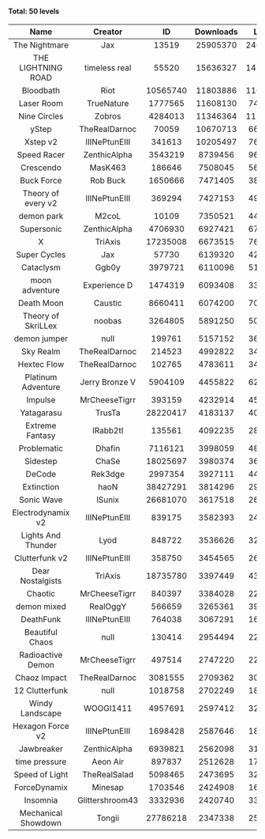 #### Total: 50 levels

| Name | Creator | ID | Downloads | Likes |
|:---:|:---:|:---:|:---:|:---:|
| The Nightmare | Jax | 13519 | 25905370 | 2406579
| THE LIGHTNING ROAD | timeless real | 55520 | 15636327 | 1431169
| Bloodbath | Riot | 10565740 | 11803886 | 1105191
| Laser Room | TrueNature | 1777565 | 11608130 | 742106
| Nine Circles | Zobros | 4284013 | 11346364 | 1178353
| yStep | TheRealDarnoc | 70059 | 10670713 | 664686
| Xstep v2 | IIINePtunEIII | 341613 | 10205497 | 760818
| Speed Racer | ZenthicAlpha | 3543219 | 8739456 | 967695
| Crescendo | MasK463 | 186646 | 7508045 | 563972
| Buck Force | Rob Buck | 1650666 | 7471405 | 385414
| Theory of every v2 | IIINePtunEIII | 369294 | 7427153 | 495740
| demon park | M2coL | 10109 | 7350521 | 449921
| Supersonic | ZenthicAlpha | 4706930 | 6927421 | 679374
| X | TriAxis | 17235008 | 6673515 | 764402
| Super Cycles | Jax | 57730 | 6139320 | 423493
| Cataclysm | Ggb0y | 3979721 | 6110096 | 511362
| moon adventure | Experience D | 1474319 | 6093408 | 332548
| Death Moon  | Caustic | 8660411 | 6074200 | 709336
| Theory of SkriLLex | noobas | 3264805 | 5891250 | 502008
| demon jumper | null | 199761 | 5157152 | 366527
| Sky Realm | TheRealDarnoc | 214523 | 4992822 | 345872
| Hextec Flow | TheRealDarnoc | 102765 | 4783611 | 343636
| Platinum Adventure | Jerry Bronze V | 5904109 | 4455822 | 623649
| Impulse | MrCheeseTigrr | 393159 | 4232914 | 455778
| Yatagarasu  | TrusTa | 28220417 | 4183137 | 402523
| Extreme Fantasy | IRabb2tI | 135561 | 4092235 | 286703
| Problematic | Dhafin | 7116121 | 3998059 | 487384
| Sidestep | ChaSe | 18025697 | 3980374 | 360879
| DeCode | Rek3dge | 2997354 | 3927111 | 443340
| Extinction | haoN | 38427291 | 3814296 | 290641
| Sonic Wave | lSunix | 26681070 | 3617518 | 268732
| Electrodynamix v2 | IIINePtunEIII | 839175 | 3582393 | 247874
| Lights And Thunder | Lyod | 848722 | 3536626 | 321342
| Clutterfunk v2 | IIINePtunEIII | 358750 | 3454565 | 266599
| Dear Nostalgists | TriAxis | 18735780 | 3397449 | 438634
| Chaotic | MrCheeseTigrr | 840397 | 3384028 | 222862
| demon mixed | RealOggY | 566659 | 3265361 | 390465
| DeathFunk | IIINePtunEIII | 764038 | 3067291 | 160105
| Beautiful Chaos | null | 130414 | 2954494 | 223638
| Radioactive Demon | MrCheeseTigrr | 497514 | 2747220 | 223744
| Chaoz Impact | TheRealDarnoc | 3081555 | 2709362 | 308130
| 12 Clutterfunk | null | 1018758 | 2702249 | 185678
| Windy Landscape | WOOGI1411 | 4957691 | 2597412 | 323288
| Hexagon Force v2 | IIINePtunEIII | 1698428 | 2587646 | 180407
| Jawbreaker | ZenthicAlpha | 6939821 | 2562098 | 317666
| time pressure | Aeon Air | 897837 | 2512628 | 173508
| Speed of Light | TheRealSalad | 5098465 | 2473695 | 320217
| ForceDynamix | Minesap | 1703546 | 2424908 | 169412
| Insomnia | Glittershroom43 | 3332936 | 2420740 | 331145
| Mechanical Showdown | Tongii | 27786218 | 2347338 | 256592
